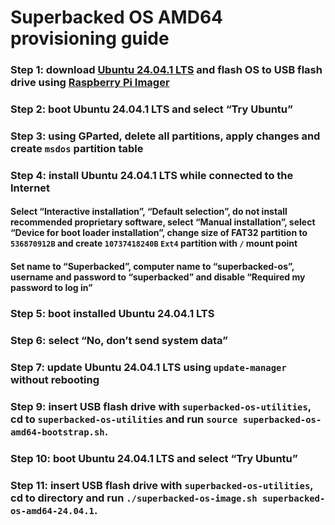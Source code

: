 # Superbacked OS AMD64 provisioning guide

### Step 1: download [Ubuntu 24.04.1 LTS](https://ubuntu.com/download/desktop) and flash OS to USB flash drive using [Raspberry Pi Imager](https://www.raspberrypi.com/software/)

### Step 2: boot Ubuntu 24.04.1 LTS and select “Try Ubuntu”

### Step 3: using GParted, delete all partitions, apply changes and create `msdos` partition table

### Step 4: install Ubuntu 24.04.1 LTS while connected to the Internet

#### Select “Interactive installation”, “Default selection”, do not install recommended proprietary software, select “Manual installation”, select “Device for boot loader installation”, change size of FAT32 partition to `536870912B` and create `10737418240B` `Ext4` partition with `/` mount point

#### Set name to “Superbacked”, computer name to “superbacked-os”, username and password to “superbacked” and disable “Required my password to log in”

### Step 5: boot installed Ubuntu 24.04.1 LTS

### Step 6: select “No, don’t send system data”

### Step 7: update Ubuntu 24.04.1 LTS using `update-manager` without rebooting

### Step 9: insert USB flash drive with `superbacked-os-utilities`, cd to `superbacked-os-utilities` and run `source superbacked-os-amd64-bootstrap.sh`.

### Step 10: boot Ubuntu 24.04.1 LTS and select “Try Ubuntu”

### Step 11: insert USB flash drive with `superbacked-os-utilities`, cd to directory and run `./superbacked-os-image.sh superbacked-os-amd64-24.04.1`.
